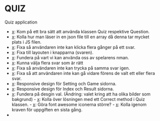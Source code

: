 # QUIZ
Quiz application


- [x]: Kom på ett bra sätt att använda klassen Quiz respektive Question.
- [x]: Kolla hur man läser in en json file till en array då denna tar mycket plats i JS filen. 
- [x]: Fixa så användaren inte kan klicka flera gånger på ett svar. 
- [x]: Fixa till layouten i knapparna (svaren). 
- [x]: Fundera på vart vi kan använda oss av spelarens nman. 
- [x]: Kunna välja flera svar som är rätt
- [x]: Fixa så användaren inte kan trycka på samma svar igen. 
- [x]: Fixa så att användaren inte kan gå vidare förens de valt ett eller flera svar. 
- [x]: Responsive design för Setting och Game sidorna.
- [x]: Responsive design för Index och Result sidorna.
- [x]: Fundera på desgin val. (Ändring: valet kring att ha olika bilder som bakgrund)
- [x]: Kolla över lösningen med ett Correct method i Quiz klassen. 
- [x]: Göra font awesome iconerna större? 
- [x]: Kolla igenom kraven för uppgiften en sista gång.
- [X]: Klar.